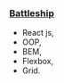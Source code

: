### [Battleship](https://mikhail-pr.github.io/battleship/)

- React js,
- OOP,
- BEM,
- Flexbox,
- Grid.
